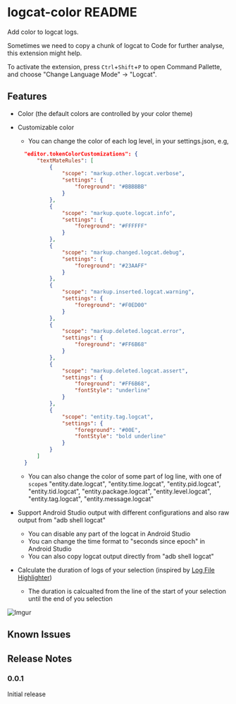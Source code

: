 # logcat-color README

Add color to logcat logs.

Sometimes we need to copy a chunk of logcat to Code for further analyse, this extension might help.

To activate the extension, press `Ctrl`+`Shift`+`P` to open Command Pallette, and choose "Change Language Mode" -> "Logcat".

## Features

- Color (the default colors are controlled by your color theme)
- Customizable color
  - You can change the color of each log level, in your settings.json, e.g,

  ```json
    "editor.tokenColorCustomizations": {
        "textMateRules": [
            {
                "scope": "markup.other.logcat.verbose",
                "settings": {
                    "foreground": "#BBBBBB"
                }
            },
            {
                "scope": "markup.quote.logcat.info",
                "settings": {
                    "foreground": "#FFFFFF"
                }
            },
            {
                "scope": "markup.changed.logcat.debug",
                "settings": {
                    "foreground": "#23AAFF"
                }
            },
            {
                "scope": "markup.inserted.logcat.warning",
                "settings": {
                    "foreground": "#F0ED00"
                }
            },
            {
                "scope": "markup.deleted.logcat.error",
                "settings": {
                    "foreground": "#FF6B68"
                }
            },
            {
                "scope": "markup.deleted.logcat.assert",
                "settings": {
                    "foreground": "#FF6B68",
                    "fontStyle": "underline"
                }
            },
            {
                "scope": "entity.tag.logcat",
                "settings": {
                    "foreground": "#00E",
                    "fontStyle": "bold underline"
                }
            }
        ]
    }
  ```

  - You can also change the color of some part of log line, with one of `scope`s "entity.date.logcat", "entity.time.logcat", "entity.pid.logcat", "entity.tid.logcat", "entity.package.logcat", "entity.level.logcat", "entity.tag.logcat", "entity.message.logcat"
- Support Android Studio output with different configurations and also raw output from "adb shell logcat"
  - You can disable any part of the logcat in Android Studio
  - You can change the time format to "seconds since epoch" in Android Studio
  - You can also copy logcat output directly from "adb shell logcat"
- Calculate the duration of logs of your selection (inspired by [Log File Highlighter](https://marketplace.visualstudio.com/items?itemName=emilast.LogFileHighlighter))
  - The duration is calcualted from the line of the start of your selection until the end of you selection

![Imgur](https://i.imgur.com/NrHcX1n.jpg)

## Known Issues

## Release Notes

### 0.0.1

Initial release
